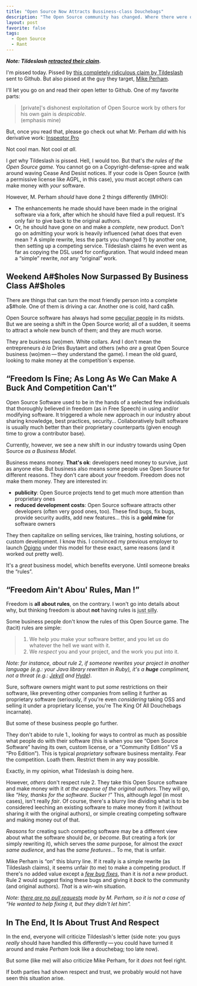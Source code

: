 ```yaml
---
title: "Open Source Now Attracts Bussiness-class Douchebags"
description: "The Open Source community has changed. Where there were once passionate, rebellious freedom fighters, we now see white collars and snake-oil sales(wo)men. This is because, Open Source is now a valid business model."
layout: post
favorite: false
tags:
  - Open Source
  - Rant
---
```


***Note: Tildeslash [retracted their claim](https://github.com/github/dmca/blob/master/2014-10-06-tildeslash-retraction.md).***

I'm pissed today. Pissed by [this completely ridiculous claim by Tildeslash](https://github.com/github/dmca/blob/master/2014-10-05-tildeslash.md) sent to Github. But also pissed at the guy they target, [Mike Perham](https://twitter.com/mperham).

I'll let you go on and read their open letter to Github. One of my favorite parts:

> [private]'s dishonest exploitation of Open Source work by others for his own gain is *despicable*.  
> (emphasis mine)

But, once you read that, please go check out what Mr. Perham *did* with his derivative work: [Inspeqtor Pro](http://contribsys.com/inspeqtor/)

Not cool man. Not cool *at all*.

I *get* why Tildeslash is pissed. Hell, I would too. But that's *the rules of the Open Source game.* You cannot go on a Copyright-defense-spree and walk around waving Cease And Desist notices. If your code is Open Source (with a permissive license like AGPL, in this case), you must accept *others* can make money with *your* software.

However, M. Perham *should* have done 2 things differently (IMHO):

* The enhancements he made should have been made in the original software via a fork, after which he should have filed a pull request. It's only fair to give back to the original authors.
* Or, he should have gone on and make a *complete*, new product. Don't go on admitting your work is heavily influenced (what does that even mean ? A simple rewrite, less the parts you changed ?) by another one, then setting up a competing service. Tildeslash claims he even went as far as copying the DSL used for configuration. That would indeed mean a &ldquo;simple&rdquo; rewrite, *not* any &ldquo;original&rdquo; work.

## Weekend A#$holes Now Surpassed By Business Class A#$holes

There are things that can turn the most friendly person into a complete a$#hole. One of them is driving a car. Another one is cold, hard ca$h.

Open Source software has always had some <abbr title="a$#holes">peculiar people</abbr> in its midsts. But we are seeing a shift in the Open Source world; all of a sudden, it seems to attract a whole new bunch of them; and they are much worse.

They are business (wo)men. White collars. And I don't mean the entrepreneurs *à la* Dries Buytaert and others (who *are* a great Open Source business (wo)men&thinsp;&mdash;&thinsp;they understand the game). I mean the old guard, looking to make money at the competition's expense.

## &ldquo;Freedom Is Fine; As Long As We Can Make A Buck And Competition Can't&rdquo;

Open Source Software used to be in the hands of a selected few individuals that thoroughly believed in freedom (as in Free Speech) in using and/or modifying software. It triggered a whole new approach in our industry about sharing knowledge, best practices, security... Collaboratively built software is usually much better than their proprietary counterparts (given enough time to grow a contributor base).

Currently, however, we see a new shift in our industry towards using Open Source *as a Business Model*.

Business means money. **That's ok**: developers need money to survive, just as anyone else. But business also means some people use Open Source for different reasons. They don't care about *your* freedom. Freedom does not make them money. They are interested in:

* **publicity**: Open Source projects tend to get much more attention than proprietary ones
* **reduced development costs**: Open Source software attracts other developers (often very good ones, too). These find bugs, fix bugs, provide security audits, add new features... this is a **gold mine** for software owners

They then capitalize on selling services, like training, hosting solutions, or custom development. I know this. I convinced my previous employer to launch [Opigno](http://www.opigno.org) under this model for these exact, same reasons (and it worked out pretty well).

It's a *great* business model, which benefits everyone. Until someone breaks the &ldquo;rules&rdquo;.

## &ldquo;Freedom Ain't Abou' Rules, Man !&rdquo;

Freedom is **all about rules**, on the contrary. I won't go into details about why, but thinking freedom is about **not** having rules is <abbr title="Idiotically, stupidly, naively, incredibly, blatantly, %&amp;*+§ DUMB !!">just silly</abbr>.

Some business people don't know the rules of this Open Source game. The (tacit) rules are simple:

> 1. We help *you* make your software better, and you let *us* do whatever the hell we want with it.
> 2. We *respect* you and your project, and the work you put into it.

*Note: for instance, about rule 2, if someone rewrites your project in another language (e.g.: your Java library rewritten in Ruby), it's a **huge** compliment, not a threat (e.g.: [Jekyll](http://jekyllrb.com/) and [Hyde](http://hyde.github.io/)).*

Sure, software owners might want to put *some* restrictions on their software, like preventing other companies from selling it further as proprietary software (seriously, if you're even *considering* taking OSS and selling it under a proprietary license, you're The King Of All Douchebags incarnate).

But some of these business people go further.

They don't abide to rule 1., looking for ways to control as much as possible what people do with their software (this is when you see &ldquo;Open Source Software&rdquo; having its own, custom license, or a &ldquo;Community Edition&rdquo; VS a &ldquo;Pro Edition&rdquo;). This is typical *proprietary* software business mentality. Fear the competition. Loath them. Restrict them in any way possible.

Exactly, in my opinion, what Tildeslash is doing here.

However, *others* don't respect rule 2. They take this Open Source software and make money with it *at the expense of the original authors*. They will go, like *&ldquo;Hey, thanks for the software. Sucker !&rdquo;* This, although *legal* (in most cases), isn't really *fair*. Of course, there's a blurry line dividing what is to be considered leeching an existing software to make money from it (without sharing it with the original authors), or simple creating competing software and making money out of that.

*Reasons* for creating such competing software may be a different view about what the software should *be*, or *become*. But creating a fork (or simply rewriting it), which serves the *same* purpose, for almost the *exact same audience*, and has the *same features*... To me, that is unfair.

Mike Perham is &ldquo;on&rdquo; this blurry line. If it really is a simple rewrite (as Tildeslash claims), it seems unfair (to me) to make a competing product. If there's no added value except a *[few bug fixes](https://github.com/mperham/inspeqtor/wiki/Other-Solutions#monit)*, than it is *not* a *new* product. Rule 2 would suggest fixing these bugs and giving it *back* to the community (and original authors). *That* is a win-win situation.

*Note: [there are no pull requests](https://bitbucket.org/tildeslash/monit/pull-requests?displaystatus=declined) made by M. Perham, so it is not a case of &ldquo;He wanted to help fixing it, but they didn't let him&rdquo;.*

## In The End, It Is About Trust And Respect

In the end, everyone will criticize Tildeslash's letter (side note: you guys *really* should have handled this differently&thinsp;&mdash;&thinsp;you could have turned it around and make *Perham* look like a douchebag; too late now).

But some (like me) will also criticize Mike Perham, for it *does* not feel right.

If both parties had shown respect and trust, we probably would not have seen this situation arise.